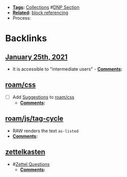 - **[Tags](<Tags.md>):** [Collections](<Collections.md>) #[DNP Section](<DNP Section.md>)
- **[Related](<Related.md>):** [block referencing](<block referencing.md>)
- Process: 

# Backlinks
## [January 25th, 2021](<January 25th, 2021.md>)
- It is accessible to "intermediate users" 
            - **[Comments](<Comments.md>):**

## [roam/css](<roam/css.md>)
- [ ] Add [Suggestions](<Suggestions.md>) to [roam/css](<roam/css.md>)
    - **[Comments](<Comments.md>):**

## [roam/js/tag-cycle](<roam/js/tag-cycle.md>)
- RAW renders the text `as-listed`
- **[Comments](<Comments.md>):**

## [zettelkasten](<zettelkasten.md>)
- #[Zettel Questions](<Zettel Questions.md>)
    - **[Comments](<Comments.md>):**

